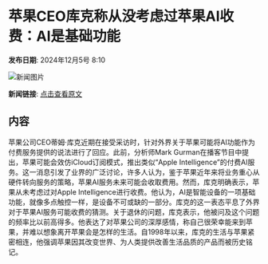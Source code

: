 # 苹果CEO库克称从没考虑过苹果AI收费：AI是基础功能

**发布日期**: 2024年12月5号 8:10

![新闻图片](https://pic.chinaz.com/picmap/202409100915233343_2.jpg)

**新闻链接**: [点击查看原文](https://www.aibase.com/zh/news/13701)

## 内容

苹果公司CEO蒂姆·库克近期在接受采访时，针对外界关于苹果可能将AI功能作为付费服务提供的说法进行了回应。此前，分析师Mark Gurman在播客节目中提出，苹果可能会效仿iCloud订阅模式，推出类似“Apple Intelligence”的付费AI服务。这一消息引发了业界的广泛讨论，许多人认为，鉴于苹果近年来将业务重心从硬件转向服务的策略，苹果AI服务未来可能会收取费用。然而，库克明确表示，苹果从未考虑过对Apple Intelligence进行收费。他认为，AI是智能设备的一项基础功能，就像多点触控一样，是设备不可或缺的一部分。库克的这一表态平息了外界对于苹果AI服务可能收费的猜测。关于退休的问题，库克表示，他被问及这个问题的频率比以前高得多。他表达了对苹果公司的深厚感情，称自己很荣幸能来到苹果，并难以想象离开苹果会是怎样的生活。自1998年以来，库克的生活与苹果紧密相连，他强调苹果因其改变世界、为人类提供改善生活品质的产品而被历史铭记。
